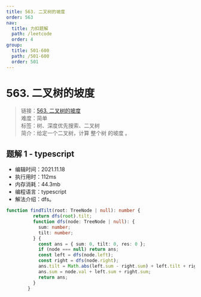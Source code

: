 ```yaml
---
title: 563. 二叉树的坡度
order: 563
nav:
  title: 力扣题解
  path: /leetcode
  order: 4
group:
  title: 501-600
  path: /501-600
  order: 501
---
```


# 563. 二叉树的坡度
    
> 链接：[563. 二叉树的坡度](https://leetcode-cn.com/problems/binary-tree-tilt/)  
> 难度：简单  
> 标签：树、深度优先搜索、二叉树  
> 简介：给定一个二叉树，计算 整个树 的坡度 。
      
## 题解 1 - typescript
- 编辑时间：2021.11.18
- 执行用时：112ms
- 内存消耗：44.3mb
- 编程语言：typescript
- 解法介绍：dfs。
```typescript
function findTilt(root: TreeNode | null): number {
          return dfs(root).tilt;
          function dfs(node: TreeNode | null): {
            sum: number;
            tilt: number;
          } {
            const ans = { sum: 0, tilt: 0, res: 0 };
            if (node === null) return ans;
            const left = dfs(node.left);
            const right = dfs(node.right);
            ans.tilt = Math.abs(left.sum - right.sum) + left.tilt + right.tilt;
            ans.sum = node.val + left.sum + right.sum;
            return ans;
          }
        }
```

      